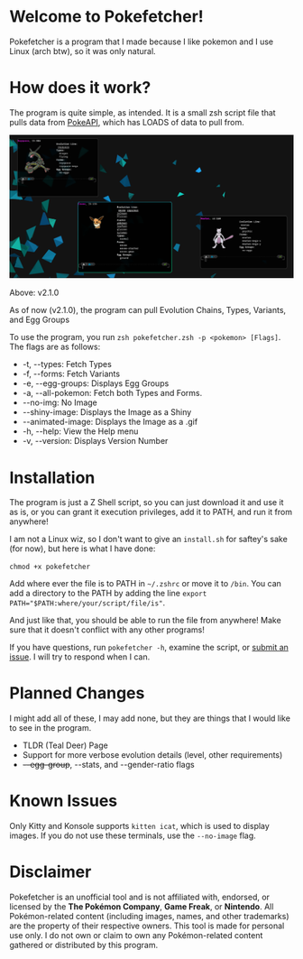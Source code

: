 # Welcome to Pokefetcher!
Pokefetcher is a program that I made because I like pokemon and I use Linux (arch btw), so it was only natural.

# How does it work?
The program is quite simple, as intended. It is a small zsh script file that pulls data from [PokeAPI](https://pokeapi.co), which has LOADS of data to pull from. 

![Example of Pokefetcher in Action](img/Example_v2.1.0.png)

Above: v2.1.0

As of now (v2.1.0), the program can pull Evolution Chains, Types, Variants, and Egg Groups

To use the program, you run `zsh pokefetcher.zsh -p <pokemon> [Flags]`. The flags are as follows:

- -t, --types: Fetch Types
- -f, --forms: Fetch Variants
- -e, --egg-groups: Displays Egg Groups
- -a, --all-pokemon: Fetch both Types and Forms.
- --no-img: No Image
- --shiny-image: Displays the Image as a Shiny
- --animated-image: Displays the Image as a .gif
- -h, --help: View the Help menu
- -v, --version: Displays Version Number

# Installation
The program is just a Z Shell script, so you can just download it and use it as is, or you can grant it execution privileges, add it to PATH, and run it from anywhere!

I am not a Linux wiz, so I don't want to give an `install.sh` for saftey's sake (for now), but here is what I have done:

`chmod +x pokefetcher`

Add where ever the file is to PATH in `~/.zshrc` or move it to `/bin`. You can add a directory to the PATH by adding  the line `export PATH="$PATH:where/your/script/file/is"`.

And just like that, you should be able to run the file from anywhere! Make sure that it doesn't conflict with any other programs!


If you have questions, run `pokefetcher -h`, examine the script, or [submit an issue](https://github.com/EasyOnHard/pokefetcher/issues/new). I will try to respond when I can.

# Planned Changes
I might add all of these, I may add none, but they are things that I would like to see in the program.

- TLDR (Teal Deer) Page
- Support for more verbose evolution details (level, other requirements)
- ~~--egg-group~~, --stats, and --gender-ratio flags

# Known Issues
Only Kitty and Konsole supports `kitten icat`, which is used to display images. If you do not use these terminals, use the `--no-image` flag.

# Disclaimer
Pokefetcher is an unofficial tool and is not affiliated with, endorsed, or licensed by the **The Pokémon Company**, **Game Freak**, or **Nintendo**. All Pokémon-related content (including images, names, and other trademarks) are the property of their respective owners. This tool is made for personal use only. I do not own or claim to own any Pokémon-related content gathered or distributed by this program.